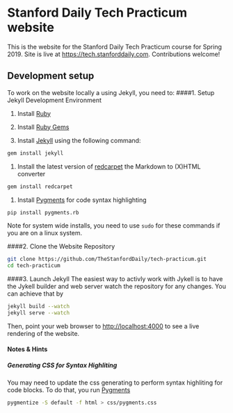 # Stanford Daily Tech Practicum website

This is the website for the Stanford Daily Tech Practicum course for Spring 2019. Site is live at https://tech.stanforddaily.com. Contributions welcome!


## Development setup

To work on the website locally a using Jekyll, you need to:
####1. Setup Jekyll Development Environment
  1. Install [Ruby](http://www.ruby-lang.org/en/downloads/)

  1. Install [Ruby Gems](http://rubygems.org/)

  1. Install [Jekyll] using the following command:
```sh
gem install jekyll
```

  1. Install the latest version of [redcarpet](https://github.com/vmg/redcarpet) the Markdown to (X)HTML converter
```sh
gem install redcarpet
```

  1. Install [Pygments] for code syntax highlighting
```sh
pip install pygments.rb
```

Note for system wide installs, you need to use `sudo` for these commands if you are on a linux system.

####2. Clone the Website Repository
```bash
git clone https://github.com/TheStanfordDaily/tech-practicum.git
cd tech-practicum
```

####3. Launch Jekyll
The easiest way to activly work with Jykell is to have the Jykell builder and web server watch the repository for any changes. You can achieve that by
```bash
jekyll build --watch
jekyll serve --watch
```

Then, point your web browser to [http://localhost:4000](http://localhost:4000) to see a live rendering of the website.

#### Notes & Hints
##### Generating CSS for Syntax Highliting
You may need to update the css generating to perform syntax highliting for code blocks. To do that, you run [Pygments]
```sh
pygmentize -S default -f html > css/pygments.css
```


[Jekyll]: http://jekyllrb.com/ "Jekyll Blog Aware Static Website Generator"
[Pygments]: http://pygments.org/ "Python Pygments"

